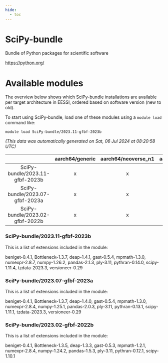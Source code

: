 ```yaml
---
hide:
  - toc
---
```


SciPy-bundle
============


Bundle of Python packages for scientific software

https://python.org/
# Available modules


The overview below shows which SciPy-bundle installations are available per target architecture in EESSI, ordered based on software version (new to old).

To start using SciPy-bundle, load one of these modules using a `module load` command like:

```shell
module load SciPy-bundle/2023.11-gfbf-2023b
```

*(This data was automatically generated on Sat, 06 Jul 2024 at 08:20:58 UTC)*  

| |aarch64/generic|aarch64/neoverse_n1|aarch64/neoverse_v1|x86_64/generic|x86_64/amd/zen2|x86_64/amd/zen3|x86_64/intel/haswell|x86_64/intel/skylake_avx512|
| :---: | :---: | :---: | :---: | :---: | :---: | :---: | :---: | :---: |
|SciPy-bundle/2023.11-gfbf-2023b|x|x|x|x|x|x|x|x|
|SciPy-bundle/2023.07-gfbf-2023a|x|x|x|x|x|x|x|x|
|SciPy-bundle/2023.02-gfbf-2022b|x|x|x|x|x|x|x|x|


### SciPy-bundle/2023.11-gfbf-2023b

This is a list of extensions included in the module:

beniget-0.4.1, Bottleneck-1.3.7, deap-1.4.1, gast-0.5.4, mpmath-1.3.0, numexpr-2.8.7, numpy-1.26.2, pandas-2.1.3, ply-3.11, pythran-0.14.0, scipy-1.11.4, tzdata-2023.3, versioneer-0.29

### SciPy-bundle/2023.07-gfbf-2023a

This is a list of extensions included in the module:

beniget-0.4.1, Bottleneck-1.3.7, deap-1.4.0, gast-0.5.4, mpmath-1.3.0, numexpr-2.8.4, numpy-1.25.1, pandas-2.0.3, ply-3.11, pythran-0.13.1, scipy-1.11.1, tzdata-2023.3, versioneer-0.29

### SciPy-bundle/2023.02-gfbf-2022b

This is a list of extensions included in the module:

beniget-0.4.1, Bottleneck-1.3.5, deap-1.3.3, gast-0.5.3, mpmath-1.2.1, numexpr-2.8.4, numpy-1.24.2, pandas-1.5.3, ply-3.11, pythran-0.12.1, scipy-1.10.1